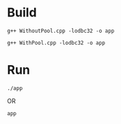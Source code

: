 # Build
```
g++ WithoutPool.cpp -lodbc32 -o app
```
```
g++ WithPool.cpp -lodbc32 -o app
```
# Run
```
./app
```
OR
```
app
```